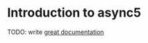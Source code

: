 # Introduction to async5

TODO: write [great documentation](http://jacobian.org/writing/what-to-write/)
